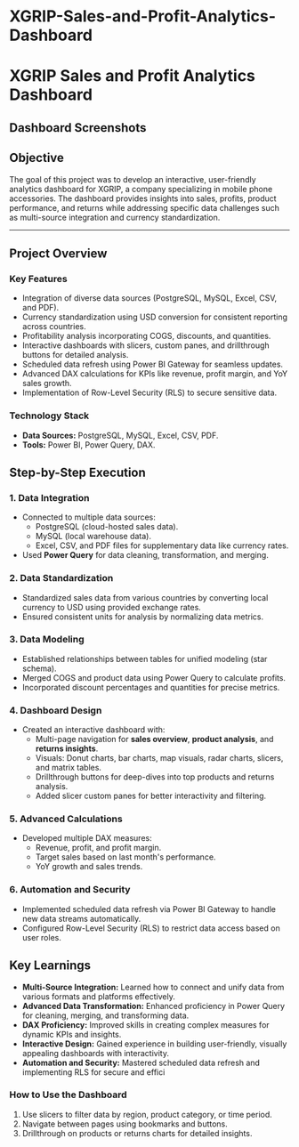 # XGRIP-Sales-and-Profit-Analytics-Dashboard

# **XGRIP Sales and Profit Analytics Dashboard**  

## **Dashboard Screenshots**  



## **Objective**  
The goal of this project was to develop an interactive, user-friendly analytics dashboard for XGRIP, a company specializing in mobile phone accessories. The dashboard provides insights into sales, profits, product performance, and returns while addressing specific data challenges such as multi-source integration and currency standardization.  

---

## **Project Overview**  

### **Key Features**  
- Integration of diverse data sources (PostgreSQL, MySQL, Excel, CSV, and PDF).  
- Currency standardization using USD conversion for consistent reporting across countries.  
- Profitability analysis incorporating COGS, discounts, and quantities.  
- Interactive dashboards with slicers, custom panes, and drillthrough buttons for detailed analysis.  
- Scheduled data refresh using Power BI Gateway for seamless updates.  
- Advanced DAX calculations for KPIs like revenue, profit margin, and YoY sales growth.  
- Implementation of Row-Level Security (RLS) to secure sensitive data.  

### **Technology Stack**  
- **Data Sources:** PostgreSQL, MySQL, Excel, CSV, PDF.  
- **Tools:** Power BI, Power Query, DAX.


## **Step-by-Step Execution**  

### **1. Data Integration**  
- Connected to multiple data sources:  
  - PostgreSQL (cloud-hosted sales data).  
  - MySQL (local warehouse data).  
  - Excel, CSV, and PDF files for supplementary data like currency rates.  
- Used **Power Query** for data cleaning, transformation, and merging.  

### **2. Data Standardization**  
- Standardized sales data from various countries by converting local currency to USD using provided exchange rates.  
- Ensured consistent units for analysis by normalizing data metrics.  

### **3. Data Modeling**  
- Established relationships between tables for unified modeling (star schema).  
- Merged COGS and product data using Power Query to calculate profits.  
- Incorporated discount percentages and quantities for precise metrics.  

### **4. Dashboard Design**  
- Created an interactive dashboard with:   
  - Multi-page navigation for **sales overview**, **product analysis**, and **returns insights**.  
  - Visuals: Donut charts, bar charts, map visuals, radar charts, slicers, and matrix tables.  
  - Drillthrough buttons for deep-dives into top products and returns analysis.  
  - Added slicer custom panes for better interactivity and filtering.  

### **5. Advanced Calculations**  
- Developed multiple DAX measures:  
  - Revenue, profit, and profit margin.  
  - Target sales based on last month's performance.  
  - YoY growth and sales trends.  

### **6. Automation and Security**  
- Implemented scheduled data refresh via Power BI Gateway to handle new data streams automatically.  
- Configured Row-Level Security (RLS) to restrict data access based on user roles.

## **Key Learnings**  
- **Multi-Source Integration:** Learned how to connect and unify data from various formats and platforms effectively.  
- **Advanced Data Transformation:** Enhanced proficiency in Power Query for cleaning, merging, and transforming data.  
- **DAX Proficiency:** Improved skills in creating complex measures for dynamic KPIs and insights.  
- **Interactive Design:** Gained experience in building user-friendly, visually appealing dashboards with interactivity.  
- **Automation and Security:** Mastered scheduled data refresh and implementing RLS for secure and effici

### **How to Use the Dashboard**  
1. Use slicers to filter data by region, product category, or time period.  
2. Navigate between pages using bookmarks and buttons.  
3. Drillthrough on products or returns charts for detailed insights.  
